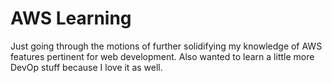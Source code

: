 # AWS Learning

Just going through the motions of further solidifying my knowledge of AWS features pertinent for web development. Also wanted to learn a little more DevOp stuff because I love it as well. 